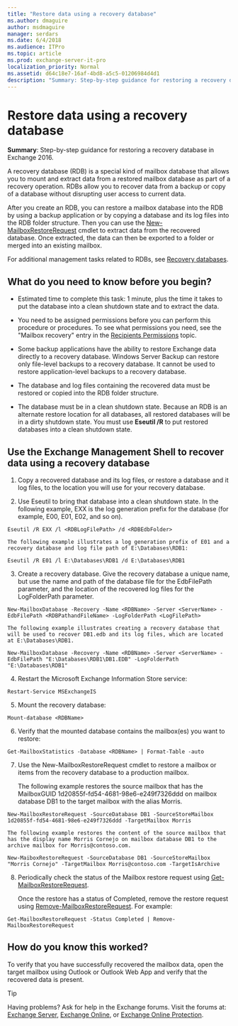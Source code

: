 ```yaml
---
title: "Restore data using a recovery database"
ms.author: dmaguire
author: msdmaguire
manager: serdars
ms.date: 6/4/2018
ms.audience: ITPro
ms.topic: article
ms.prod: exchange-server-it-pro
localization_priority: Normal
ms.assetid: d64c18e7-16af-4bd8-a5c5-01206984d4d1
description: "Summary: Step-by-step guidance for restoring a recovery database in Exchange 2016."
---
```


# Restore data using a recovery database

 **Summary**: Step-by-step guidance for restoring a recovery database in Exchange 2016.
  
A recovery database (RDB) is a special kind of mailbox database that allows you to mount and extract data from a restored mailbox database as part of a recovery operation. RDBs allow you to recover data from a backup or copy of a database without disrupting user access to current data.
  
After you create an RDB, you can restore a mailbox database into the RDB by using a backup application or by copying a database and its log files into the RDB folder structure. Then you can use the [New-MailboxRestoreRequest](http://technet.microsoft.com/library/0b67defd-3c6c-4470-acfa-7f22a6c1d2bd.aspx) cmdlet to extract data from the recovered database. Once extracted, the data can then be exported to a folder or merged into an existing mailbox.
  
For additional management tasks related to RDBs, see [Recovery databases](recovery-databases.md).
  
## What do you need to know before you begin?

- Estimated time to complete this task: 1 minute, plus the time it takes to put the database into a clean shutdown state and to extract the data.
    
- You need to be assigned permissions before you can perform this procedure or procedures. To see what permissions you need, see the "Mailbox recovery" entry in the [Recipients Permissions](../../permissions/feature-permissions/recipient-permissions.md) topic.
    
- Some backup applications have the ability to restore Exchange data directly to a recovery database. Windows Server Backup can restore only file-level backups to a recovery database. It cannot be used to restore application-level backups to a recovery database.
    
- The database and log files containing the recovered data must be restored or copied into the RDB folder structure.
    
- The database must be in a clean shutdown state. Because an RDB is an alternate restore location for all databases, all restored databases will be in a dirty shutdown state. You must use **Eseutil /R** to put restored databases into a clean shutdown state.
    
## Use the Exchange Management Shell to recover data using a recovery database

1. Copy a recovered database and its log files, or restore a database and it log files, to the location you will use for your recovery database.
    
2. Use Eseutil to bring that database into a clean shutdown state. In the following example, EXX is the log generation prefix for the database (for example, E00, E01, E02, and so on).
    
  ```
  Eseutil /R EXX /l <RDBLogFilePath> /d <RDBEdbFolder>
  ```

    The following example illustrates a log generation prefix of E01 and a recovery database and log file path of E:\Databases\RDB1:
    
  ```
  Eseutil /R E01 /l E:\Databases\RDB1 /d E:\Databases\RDB1
  ```

3. Create a recovery database. Give the recovery database a unique name, but use the name and path of the database file for the EdbFilePath parameter, and the location of the recovered log files for the LogFolderPath parameter.
    
  ```
  New-MailboxDatabase -Recovery -Name <RDBName> -Server <ServerName> -EdbFilePath <RDBPathandFileName> -LogFolderPath <LogFilePath>
  ```

    The following example illustrates creating a recovery database that will be used to recover DB1.edb and its log files, which are located at E:\Databases\RDB1.
    
  ```
  New-MailboxDatabase -Recovery -Name <RDBName> -Server <ServerName> -EdbFilePath "E:\Databases\RDB1\DB1.EDB" -LogFolderPath "E:\Databases\RDB1"
  ```

4. Restart the Microsoft Exchange Information Store service:
    
  ```
  Restart-Service MSExchangeIS
  ```

5. Mount the recovery database:
    
  ```
  Mount-database <RDBName>
  ```

6. Verify that the mounted database contains the mailbox(es) you want to restore:
    
  ```
  Get-MailboxStatistics -Database <RDBName> | Format-Table -auto
  ```

7. Use the New-MailboxRestoreRequest cmdlet to restore a mailbox or items from the recovery database to a production mailbox.
    
    The following example restores the source mailbox that has the MailboxGUID 1d20855f-fd54-4681-98e6-e249f7326ddd on mailbox database DB1 to the target mailbox with the alias Morris.
    
  ```
  New-MailboxRestoreRequest -SourceDatabase DB1 -SourceStoreMailbox 1d20855f-fd54-4681-98e6-e249f7326ddd -TargetMailbox Morris
  ```

    The following example restores the content of the source mailbox that has the display name Morris Cornejo on mailbox database DB1 to the archive mailbox for Morris@contoso.com.
    
  ```
  New-MaiboxRestoreRequest -SourceDatabase DB1 -SourceStoreMailbox "Morris Cornejo" -TargetMailbox Morris@contoso.com -TargetIsArchive
  ```

8. Periodically check the status of the Mailbox restore request using [Get-MailboxRestoreRequest](http://technet.microsoft.com/library/6e2a5296-7820-4266-a96f-609588390a18.aspx).
    
    Once the restore has a status of Completed, remove the restore request using [Remove-MailboxRestoreRequest](http://technet.microsoft.com/library/a3d3327e-99b0-4d44-bd81-3e8f59eab41d.aspx). For example:
    
  ```
  Get-MailboxRestoreRequest -Status Completed | Remove-MailboxRestoreRequest
  ```

## How do you know this worked?

To verify that you have successfully recovered the mailbox data, open the target mailbox using Outlook or Outlook Web App and verify that the recovered data is present.
  
> [!TIP]
> Having problems? Ask for help in the Exchange forums. Visit the forums at: [Exchange Server](https://go.microsoft.com/fwlink/p/?linkId=60612), [Exchange Online](https://go.microsoft.com/fwlink/p/?linkId=267542), or [Exchange Online Protection](https://go.microsoft.com/fwlink/p/?linkId=285351).
  

